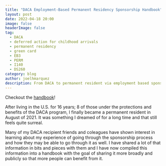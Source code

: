 ```yaml
---
title: "DACA Employment-Based Permanent Residency Sponsorship Handbook"
layout: post
date: 2022-04-18 20:00
image: false
headerImage: false
tag:
  - DACA
  - deferred action for childhood arrivals
  - permanent residency
  - green card
  - EB3
  - PERM
  - I140
  - DS260
category: blog
author: joelhmarquez
description: From DACA to permanent resident via employment based sponsorship. A practical handbook.
---
```


<div class="alert alert-primary" role="alert">
  Checkout the <a href="https://www.joelhmarquez.com/sponsorship" target="_blank" ref="noopener">handbook</a>!
</div>

After living in the U.S. for 16 years; 8 of those under the protections and benefits of the DACA program, I finally became a permanent resident in August of 2021.
It was something I dreamed of for a long time and that still feels quite surreal. 

Many of my DACA recipient friends and coleagues have shown interest in learning about my experience of going through the sponsorship process and how they may be able to go through it as well.
I have shared a lot of that information in bits and pieces with them and I have now compiled this information into a handbook with the goal of sharing it more broadly and publicly so that more people can benefit from it.